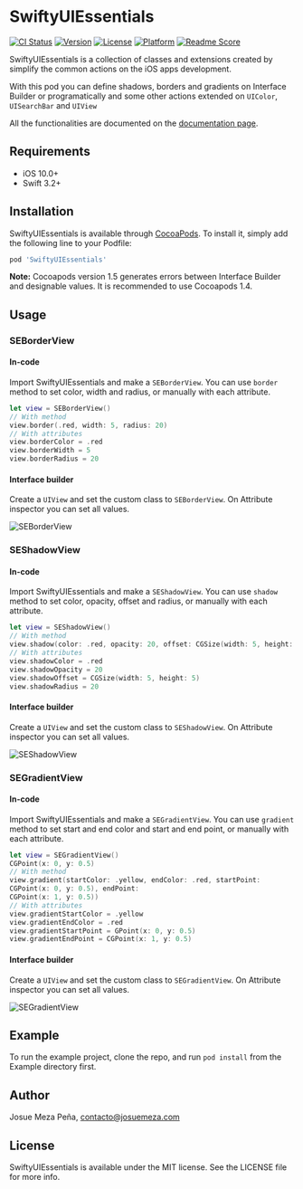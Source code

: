 # SwiftyUIEssentials

[![CI Status](http://img.shields.io/travis/josuemeza/SwiftyUIEssentials.svg?style=flat)](https://travis-ci.org/josuemeza/SwiftyUIEssentials)
[![Version](https://img.shields.io/cocoapods/v/SwiftyUIEssentials.svg?style=flat)](http://cocoapods.org/pods/SwiftyUIEssentials)
[![License](https://img.shields.io/cocoapods/l/SwiftyUIEssentials.svg?style=flat)](http://cocoapods.org/pods/SwiftyUIEssentials)
[![Platform](https://img.shields.io/cocoapods/p/SwiftyUIEssentials.svg?style=flat)](http://cocoapods.org/pods/SwiftyUIEssentials)
[![Readme Score](http://readme-score-api.herokuapp.com/score.svg?url=https://github.com/josuemeza/swiftyuiessentials)](http://clayallsopp.github.io/readme-score?url=https://github.com/josuemeza/swiftyuiessentials)

SwiftyUIEssentials is a collection of classes and extensions created by simplify the common actions on the iOS apps development.

With this pod you can define shadows, borders and gradients on Interface Builder or programatically and some other actions extended on `UIColor`, `UISearchBar` and  `UIView`

All the functionalities are documented on the [documentation page](https://josuemeza.com/pods/SwiftyUIEssentials/).

## Requirements

- iOS 10.0+
- Swift 3.2+

## Installation

SwiftyUIEssentials is available through [CocoaPods](http://cocoapods.org). To install
it, simply add the following line to your Podfile:

```ruby
pod 'SwiftyUIEssentials'
```

**Note:** Cocoapods version 1.5 generates errors between Interface Builder and designable values. It is recommended to use Cocoapods 1.4.

## Usage

### SEBorderView

#### In-code

Import SwiftyUIEssentials and make a `SEBorderView`. You can use `border` method to set color, width and radius, or manually with each attribute.

```swift
let view = SEBorderView()
// With method
view.border(.red, width: 5, radius: 20)
// With attributes
view.borderColor = .red
view.borderWidth = 5
view.borderRadius = 20
```

#### Interface builder

Create a `UIView` and set the custom class to `SEBorderView`. On Attribute inspector you can set all values.

![SEBorderView](https://josuemeza.com/pods/doc-assets/img/SEBorderView-sample.gif)

### SEShadowView

#### In-code

Import SwiftyUIEssentials and make a `SEShadowView`. You can use `shadow` method to set color, opacity, offset and radius, or manually with each attribute.

```swift
let view = SEShadowView()
// With method
view.shadow(color: .red, opacity: 20, offset: CGSize(width: 5, height: 5), radius: 20)
// With attributes
view.shadowColor = .red
view.shadowOpacity = 20
view.shadowOffset = CGSize(width: 5, height: 5)
view.shadowRadius = 20
```

#### Interface builder

Create a `UIView` and set the custom class to `SEShadowView`. On Attribute inspector you can set all values.

![SEShadowView](https://josuemeza.com/pods/doc-assets/img/SEShadowView-sample.gif)

### SEGradientView

#### In-code

Import SwiftyUIEssentials and make a `SEGradientView`. You can use `gradient` method to set start and end color and start and end point, or manually with each attribute.

```swift
let view = SEGradientView()
CGPoint(x: 0, y: 0.5)
// With method
view.gradient(startColor: .yellow, endColor: .red, startPoint: 
CGPoint(x: 0, y: 0.5), endPoint: 
CGPoint(x: 1, y: 0.5))
// With attributes
view.gradientStartColor = .yellow
view.gradientEndColor = .red
view.gradientStartPoint = GPoint(x: 0, y: 0.5)
view.gradientEndPoint = CGPoint(x: 1, y: 0.5)
```

#### Interface builder

Create a `UIView` and set the custom class to `SEGradientView`. On Attribute inspector you can set all values.

![SEGradientView](https://josuemeza.com/pods/doc-assets/img/SEGradientView-sample.gif)

## Example

To run the example project, clone the repo, and run `pod install` from the Example directory first.

## Author

Josue Meza Peña, contacto@josuemeza.com

## License

SwiftyUIEssentials is available under the MIT license. See the LICENSE file for more info.
